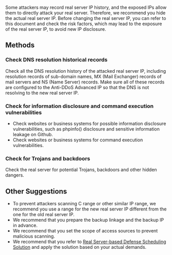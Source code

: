 ﻿[//]: # (chinagitpath:XXXXX)

Some attackers may record real server IP history, and the exposed IPs allow them to directly attack your real server. Therefore, we recommend you hide the actual real server IP.  Before changing the real server IP, you can refer to this document and check the risk factors, which may lead to the exposure of the real server IP,  to avoid new IP disclosure.

## Methods
### Check DNS resolution historical records
Check all the DNS resolution history of the attacked real server IP, including resolution records of sub-domain names, MX (Mail Exchanger) records of mail servers and NS (Name Server) records. Make sure all of these records are configured to the Anti-DDoS Advanced IP so that the DNS is not resolving to the new real server IP.

### Check for information disclosure and command execution vulnerabilities
- Check websites or business systems for possible information disclosure vulnerabilities, such as phpinfo() disclosure and sensitive information leakage on Github.
- Check websites or business systems for command execution vulnerabilities.

### Check for Trojans and backdoors
Check the real server for potential Trojans, backdoors and other hidden dangers.

## Other Suggestions
- To prevent attackers scanning C range or other similar IP range, we recommend you use a range for the new real server IP different from the one for the old real server IP. 
- We recommend that you prepare the backup linkage and the backup IP in advance.
- We recommend that you set the scope of access sources to prevent malicious scanning.
- We recommend that you refer to [Real Server-based Defense Scheduling Solution](https://cloud.tencent.com/document/product/1014/31125) and apply the solution based on your actual demands.
